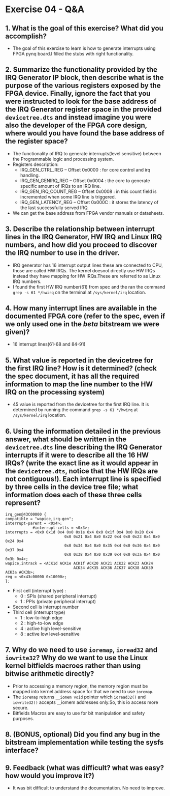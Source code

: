 # Exercise 04 - Q&A

## 1. What is the goal of this exercise? What did you accomplish?
- The goal of this exercise to learn is how to generate interrupts using FPGA pynq board.I filled the stubs with right functionality.

## 2. Summarize the functionality provided by the IRQ Generator IP block, then describe what is the purpose of the various registers exposed by the FPGA device. Finally, ignore the fact that you were instructed to look for the base address of the IRQ Generator register space in the provided `devicetree.dts` and instead imagine you were also the developer of the FPGA core design, where would you have found the base address of the register space?
- The functionality of IRQ to generate interrupts(level sensitive)  between the Programmable logic and processing system.
- Registers description:
    - IRQ_GEN_CTRL_REG – Offset 0x0000 : for core control and irq handling.
    - IRQ_GEN_GENIRQ_REG – Offset 0x0004 : the core to generate specific amount of IRQs to an IRQ line.
    - IRQ_GEN_IRQ_COUNT_REG – Offset 0x0008 : in this count field is incremented when some IRQ line is triggered.
    - IRQ_GEN_LATENCY_REG – Offset 0x000C : it stores the latency of the last successfully served IRQ. 
- We can get the base address from FPGA vendor manuals or datasheets.

## 3. Describe the relationship between interrupt lines in the IRQ Generator, HW IRQ and Linux IRQ numbers, and how did you proceed to discover the IRQ number to use in the driver.
- IRQ generator has 16 interrupt output lines these are connected to CPU, those are called HW IRQs. The kernel doesnot directly use HW IRQs instead they have mapping for HW IRQs.These are referred to as Linux IRQ numbers. 
-  I found the first HW IRQ number(61) from spec and the ran the command `grep -s 61 */hwirq` on the terminal at `/sys/kernel/irq` location.

## 4. How many interrupt lines are available in the documented FPGA core (refer to the spec, even if we only used one in the *beta* bitstream we were given)?
- 16 interrupt lines(61-68 and 84-91)

## 5. What value is reported in the devicetree for the first IRQ line? How is it determined? (check the spec document, it has all the required information to map the line number to the HW IRQ on the processing system)
- 45 value is reported from the devicetree for the first IRQ line. It is determined by running the command `grep -s 61 */hwirq` at `/sys/kernel/irq` location.

## 6. Using the information detailed in the previous answer, what should be written in the `devicetree.dts` line describing the IRQ Generator interrupts if it were to describe all the 16 HW IRQs? (write the exact line as it would appear in the `devicetree.dts`, notice that the HW IRQs are not contiguous!). Each interrupt line is specified by three cells in the device tree file; what information does each of these three cells represent?
 ```
 irq_gen@43C00000 { 
 compatible = "wapice,irq-gen"; 
 interrupt-parent = <0x4>; 
             #interrupt-cells = <0x3>; 
 interrupts = <0x0 0x1d 0x4 0x0 0x1e 0x4 0x0 0x1f 0x4 0x0 0x20 0x4               
                           0x0 0x21 0x4 0x0 0x22 0x4 0x0 0x23 0x4 0x0 0x24 0x4  
                           0x0 0x34 0x4 0x0 0x35 0x4 0x0 0x36 0x4 0x0 0x37 0x4  
                           0x0 0x38 0x4 0x0 0x39 0x4 0x0 0x3a 0x4 0x0 0x3b 0x4>; 
 wapice,intrack = <ACK1d ACK1e ACK1f ACK20 ACK21 ACK22 ACK23 ACK24  
                               ACK34 ACK35 ACK36 ACK37 ACK38 ACK39 ACK3a ACK3b>; 
 reg = <0x43c00000 0x10000>; 
};
 ```
 - First cell (interrupt type) : 
    - 0 : SPIs (shared peripheral interrupt)
    - 1 : PPIs (private peripheral interrupt) 
 - Second cell is interrupt number 
 - Third cell (interrupt type)
    - 1 : low-to-high edge
    - 2 : high-to-low edge
    - 4 : active high level-sensitive
    - 8 : active low level-sensitive

## 7. Why do we need to use `ioremap`, `ioread32` and `iowrite32`? Why do we want to use the Linux kernel bitfields macroes rather than using bitwise arithmetic directly?
- Prior to accessing a memory region, the memory region must be mapped into kernel address space for that we need to use `ioremap`.
- The `ioremap` returns `__iomem void` pointer which `ioread32()` and `iowrite32()` accepts  __iomem addresses only.So, this io access more secure.
- Bitfields Macros are easy to use for bit manipulation and safety purposes.

## 8. (BONUS, optional) Did you find any bug in the bitstream implementation while testing the sysfs interface?

## 9. Feedback (what was difficult? what was easy? how would you improve it?)
- It was bit difficult to understand the documentation. No need to improve.

